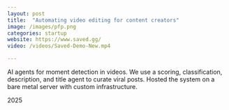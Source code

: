 ```yaml
---
layout: post
title:  "Automating video editing for content creators"
image: /images/pfp.png
categories: startup
website: https://www.saved.gg/
video: /videos/Saved-Demo-New.mp4

---
```

AI agents for moment detection in videos. We use a scoring, classification, description, and title agent to curate viral posts. Hosted the system on a bare metal server with custom infrastructure.

2025
<!--more-->
